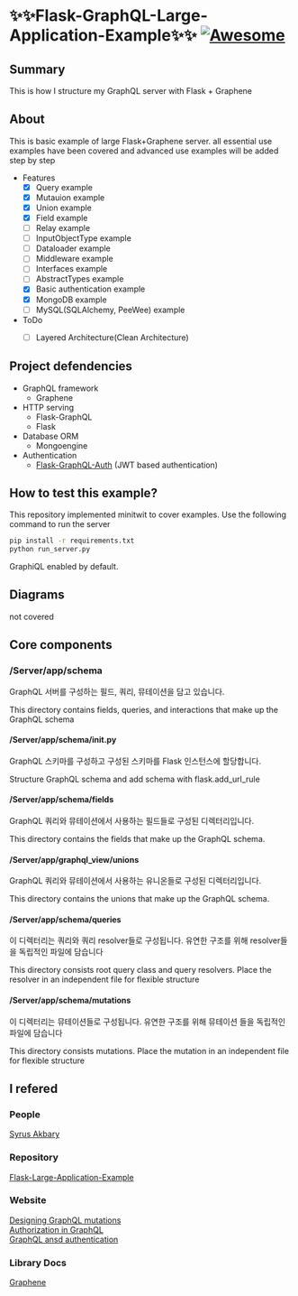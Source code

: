 #  ✨✨Flask-GraphQL-Large-Application-Example✨✨ [![Awesome](https://cdn.rawgit.com/sindresorhus/awesome/d7305f38d29fed78fa85652e3a63e154dd8e8829/media/badge.svg)](https://github.com/sindresorhus/awesome)

## Summary
This is how I structure my GraphQL server with Flask + Graphene

## About
This is basic example of large Flask+Graphene server. 
all essential use examples have been covered and advanced use examples will be added step by step

- Features
    - [x] Query example
    - [x] Mutauion example
    - [x] Union example
    - [x] Field example
    - [ ] Relay example
    - [ ] InputObjectType example
    - [ ] Dataloader example
    - [ ] Middleware example
    - [ ] Interfaces example
    - [ ] AbstractTypes example
    - [x] Basic authentication example
    - [x] MongoDB example
    - [ ] MySQL(SQLAlchemy, PeeWee) example
- ToDo
    - [ ] Layered Architecture(Clean Architecture)

    
## Project defendencies
- GraphQL framework
    - Graphene
- HTTP serving
    - Flask-GraphQL
    - Flask
- Database ORM
    - Mongoengine
- Authentication
    - [Flask-GraphQL-Auth](https://flask-graphql-auth.readthedocs.io/en/latest/) (JWT based authentication)

## How to test this example?
This repository implemented minitwit to cover examples. Use the following command to run the server

```sh
pip install -r requirements.txt
python run_server.py
```
GraphiQL enabled by default.

## Diagrams
not covered

## Core components

### /Server/app/schema
GraphQL 서버를 구성하는 필드, 쿼리, 뮤테이션을 담고 있습니다.

This directory contains fields, queries, and interactions that make up the GraphQL schema

#### /Server/app/schema/__init__.py
GraphQL 스키마를 구성하고 구성된 스키마를 Flask 인스턴스에 할당합니다.

Structure GraphQL schema and add schema with flask.add_url_rule

#### /Server/app/schema/fields
GraphQL 쿼리와 뮤테이션에서 사용하는 필드들로 구성된 디렉터리입니다.

This directory contains the fields that make up the GraphQL schema.

#### /Server/app/graphql_view/unions 
GraphQL 쿼리와 뮤테이션에서 사용하는 유니온들로 구성된 디렉터리입니다.

This directory contains the unions that make up the GraphQL schema.

#### /Server/app/schema/queries
이 디렉터리는 쿼리와 쿼리 resolver들로 구성됩니다. 유연한 구조를 위해 resolver들을 독립적인 파일에 담습니다

This directory consists root query class and query resolvers. Place the resolver in an independent file for flexible structure

#### /Server/app/schema/mutations
이 디렉터리는 뮤테이션들로 구성됩니다. 유연한 구조를 위해 뮤테이션 들을 독립적인 파일에 담습니다

This directory consists mutations. Place the mutation in an independent file for flexible structure

## I refered
### People
[Syrus Akbary](https://twitter.com/syrusakbary)

### Repository
[Flask-Large-Application-Example](https://github.com/JoMingyu/Flask-Large-Application-Example)

### Website
[Designing GraphQL mutations](https://dev-blog.apollodata.com/designing-graphql-mutations-e09de826ed97)  
[Authorization in GraphQL](https://dev-blog.apollodata.com/authorization-in-graphql-452b1c402a9)  
[GraphQL ansd authentication](https://medium.com/the-graphqlhub/graphql-and-authentication-b73aed34bbeb)

### Library Docs
[Graphene](https://medium.com/the-graphqlhub/graphql-and-authentication-b73aed34bbeb)
